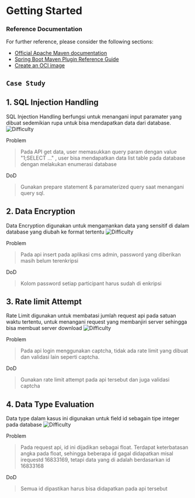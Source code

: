 # Getting Started

### Reference Documentation
For further reference, please consider the following sections:

* [Official Apache Maven documentation](https://maven.apache.org/guides/index.html)
* [Spring Boot Maven Plugin Reference Guide](https://docs.spring.io/spring-boot/docs/2.7.15/maven-plugin/reference/html/)
* [Create an OCI image](https://docs.spring.io/spring-boot/docs/2.7.15/maven-plugin/reference/html/#build-image)

## `Case Study`

## 1. SQL Injection Handling
SQL Injection Handling berfungsi untuk menangani input paramater yang dibuat sedemikian rupa untuk bisa mendapatkan data dari database.
![Difficulty](https://img.shields.io/badge/Difficulty-Easy-green)

Problem

> Pada API get data, user memasukkan query param dengan value "1;SELECT ..." , user bisa mendapatkan data list table pada database dengan melakukan enumerasi database

DoD

> Gunakan prepare statement & paramaterized query saat menangani query sql.


## 2. Data Encryption
Data Encryption digunakan untuk mengamankan data yang sensitif di dalam database yang diubah ke format tertentu
![Difficulty](https://img.shields.io/badge/Difficulty-Easy-green)

Problem

> Pada api insert pada aplikasi cms admin, password yang diberikan masih belum terenkripsi

DoD

> Kolom password setiap participant harus sudah di enkripsi


## 3. Rate limit Attempt
Rate Limit digunakan untuk membatasi jumlah request api pada satuan waktu tertentu, untuk menangani request yang membanjiri server sehingga bisa membuat server download
![Difficulty](https://img.shields.io/badge/Difficulty-Medium-orange)

Problem

> Pada api login menggunakan captcha, tidak ada rate limit yang dibuat dan validasi lain seperti captcha.

DoD

> Gunakan rate limit attempt pada api tersebut dan juga validasi captcha 


## 4. Data Type Evaluation
Data type dalam kasus ini digunakan untuk field id sebagain tipe integer pada database
![Difficulty](https://img.shields.io/badge/Difficulty-Easy-green)

Problem

> Pada request api, id ini dijadikan sebagai float. Terdapat keterbatasan angka pada float, sehingga beberapa id gagal didapatkan misal irequestd 16833169, tetapi data yang di adalah berdasarkan id 16833168

DoD
> Semua id dipastikan harus bisa didapatkan pada api tersebut